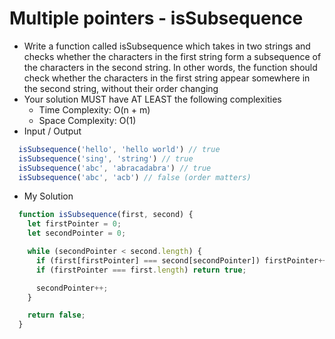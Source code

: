 # Multiple pointers - isSubsequence

- Write a function called isSubsequence which takes in two strings and checks whether the characters in the first string form a subsequence of the characters in the second string. In other words, the function should check whether the characters in the first string appear somewhere in the second string, without their order changing
- Your solution MUST have AT LEAST the following complexities
  - Time Complexity: O(n + m)
  - Space Complexity: O(1)
- Input / Output

```javascript
  isSubsequence('hello', 'hello world') // true
  isSubsequence('sing', 'string') // true
  isSubsequence('abc', 'abracadabra') // true
  isSubsequence('abc', 'acb') // false (order matters)
```

- My Solution

```javascript
  function isSubsequence(first, second) {
    let firstPointer = 0;
    let secondPointer = 0;

    while (secondPointer < second.length) {
      if (first[firstPointer] === second[secondPointer]) firstPointer++;
      if (firstPointer === first.length) return true;

      secondPointer++;
    }

    return false;
  }
```